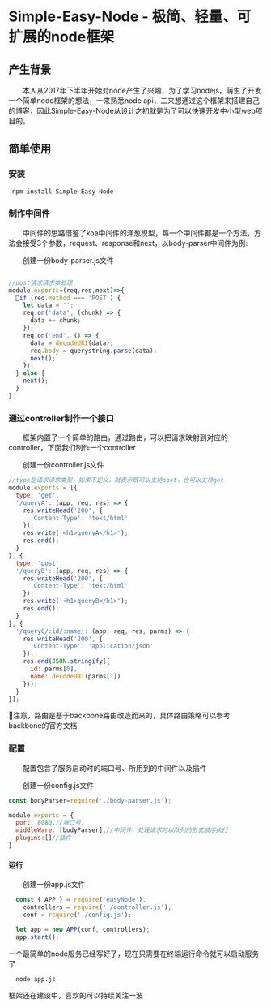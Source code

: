 
# Simple-Easy-Node - 极简、轻量、可扩展的node框架
  
## 产生背景
&emsp;&emsp;本人从2017年下半年开始对node产生了兴趣，为了学习nodejs，萌生了开发一个简单node框架的想法，一来熟悉node api，二来想通过这个框架来搭建自己的博客，因此Simple-Easy-Node从设计之初就是为了可以快速开发中小型web项目的。

## 简单使用

### 安装
```bash
 npm install Simple-Easy-Node
```

### 制作中间件
&emsp;&emsp;中间件的思路借鉴了koa中间件的洋葱模型，每一个中间件都是一个方法，方法会接受3个参数，request、response和next，以body-parser中间件为例:

&emsp;&emsp;创建一份body-parser.js文件
```javascript

//post请求请求体处理
module.exports=(req,res,next)=>{
  if (req.method === 'POST') {
    let data = '';
    req.on('data', (chunk) => {
      data += chunk;
    });
    req.on('end', () => {
      data = decodeURI(data);
      req.body = querystring.parse(data);
      next();
    });
  } else {
    next();
  }
}
```

### 通过controller制作一个接口
&emsp;&emsp;框架内置了一个简单的路由，通过路由，可以把请求映射到对应的controller，下面我们制作一个controller

&emsp;&emsp;创建一份controller.js文件
```javascript
//type是请求请求类型，如果不定义，就表示既可以支持post，也可以支持get
module.exports = [{
  type: 'get',
  '/queryA': (app, req, res) => {
    res.writeHead('200', {
      'Content-Type': 'text/html'
    });
    res.write('<h1>queryA</h1>');
    res.end();
  }
}, {
  type: 'post',
  '/queryB': (app, req, res) => {
    res.writeHead('200', {
      'Content-Type': 'text/html'
    });
    res.write('<h1>queryB</h1>');
    res.end();
  }
}, {
  '/queryC/:id/:name': (app, req, res, parms) => {
    res.writeHead('200', {
      'Content-Type': 'application/json'
    });
    res.end(JSON.stringify({
      id: parms[0],
      name: decodeURI(parms[1])
    }));
  }
}];
```
注意，路由是基于backbone路由改造而来的，具体路由策略可以参考backbone的官方文档

### 配置
&emsp;&emsp;配置包含了服务启动时的端口号、所用到的中间件以及插件

&emsp;&emsp;创建一份config.js文件
```javascript
const bodyParser=require('./body-parser.js');

module.exports = {
  port: 8080,//端口号,
  middleWare: [bodyParser],//中间件，处理请求时以队列的形式顺序执行
  plugins:[]//插件
}
```
#### 运行

&emsp;&emsp;创建一份app.js文件
``` javascript
  const { APP } = require('easyNode'),
    controllers = require('./controller.js'),
    conf = require('./config.js');

  let app = new APP(conf, controllers);
  app.start();
```

一个最简单的node服务已经写好了，现在只需要在终端运行命令就可以启动服务了
```bash
  node app.js
```
框架还在建设中，喜欢的可以持续关注一波
